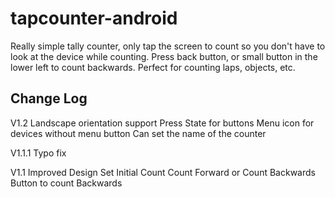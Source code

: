 tapcounter-android
==================

Really simple tally counter, only tap the screen to count so you don't have to look at the device while counting. Press back button, or small button in the lower left to count backwards.
Perfect for counting laps, objects, etc.


Change Log
----------

V1.2
Landscape orientation support
Press State for buttons
Menu icon for devices without menu button
Can set the name of the counter

V1.1.1
Typo fix

V1.1
Improved Design
Set Initial Count
Count Forward or Count Backwards
Button to count Backwards
